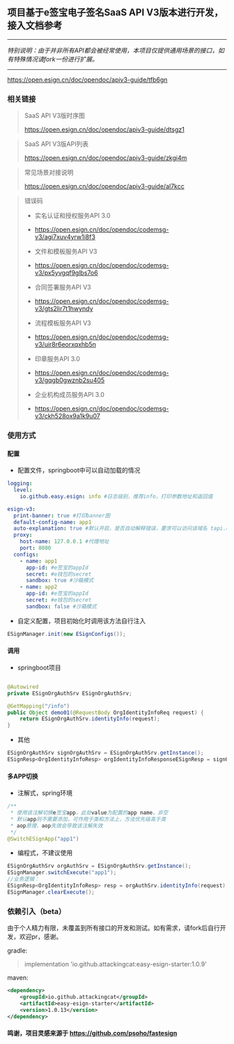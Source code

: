 ## 项目基于e签宝电子签名SaaS API V3版本进行开发，接入文档参考

***
_特别说明：由于并非所有API都会被经常使用，本项目仅提供通用场景的接口，如有特殊情况请fork一份进行扩展。_
***

https://open.esign.cn/doc/opendoc/apiv3-guide/tfb6gn

### 相关链接

> SaaS API V3版时序图
>
> https://open.esign.cn/doc/opendoc/apiv3-guide/dtsgz1

> SaaS API V3版API列表
>
> https://open.esign.cn/doc/opendoc/apiv3-guide/zkgi4m

> 常见场景对接说明
>
> https://open.esign.cn/doc/opendoc/apiv3-guide/al7kcc

> 错误码
>
>+ 实名认证和授权服务API 3.0
>- https://open.esign.cn/doc/opendoc/codemsg-v3/agi7xuv4yrw1i8f3
>+ 文件和模板服务API V3
>- https://open.esign.cn/doc/opendoc/codemsg-v3/px5yvgqf9glbs7o6
>+ 合同签署服务API V3
>- https://open.esign.cn/doc/opendoc/codemsg-v3/gts2lir7t1hwyndy
>+ 流程模板服务API V3
>- https://open.esign.cn/doc/opendoc/codemsg-v3/uir8r6eorxqxhb5n
>+ 印章服务API 3.0
>- https://open.esign.cn/doc/opendoc/codemsg-v3/gqgb0gwznb2su405
>+ 企业机构成员服务API 3.0
>- https://open.esign.cn/doc/opendoc/codemsg-v3/ckh528ox9a1k9u07

### 使用方式

#### 配置
- 配置文件，springboot中可以自动加载的情况

```yaml
logging:
  level:
    io.github.easy.esign: info #日志级别，推荐info，打印参数地址和返回值

esign-v3:
  print-banner: true #打印banner图
  default-config-name: app1
  auto-explanation: true #默认开启，是否自动解释错误，要求可以访问该域名 tapi.esign.cn
  proxy:
    host-name: 127.0.0.1 #代理地址
    port: 8080
  configs:
    - name: app1
      app-id: #e签宝的appId
      secret: #e钱包的secret
      sandbox: true #沙箱模式
    - name: app2
      app-id: #e签宝的appId
      secret: #e钱包的secret
      sandbox: false #沙箱模式
```

- 自定义配置，项目初始化时调用该方法自行注入

```java
ESignManager.init(new ESignConfigs());
```
#### 调用
- springboot项目

```java

@Autowired
private ESignOrgAuthSrv ESignOrgAuthSrv;

@GetMapping("/info")
public Object demo01(@RequestBody OrgIdentityInfoReq request) {
    return ESignOrgAuthSrv.identityInfo(request);
}
```

- 其他

``` java
ESignOrgAuthSrv signOrgAuthSrv = ESignOrgAuthSrv.getInstance();
ESignResp<OrgIdentityInfoResp> orgIdentityInfoResponseESignResp = signOrgAuthSrv.identityInfo(orgIdentityInfoReq);
```

#### 多APP切换
- 注解式，spring环境

```java
/**
 * 使用该注解切换e签宝app，此处value为配置的app name，非空
 * 默认app则不需要添加，可作用于类和方法上，方法优先级高于类
 * aop原理，aop失效会导致该注解失效
 */
@SwitchESignApp("app1")
```

- 编程式，不建议使用

```java
ESignOrgAuthSrv orgAuthSrv = ESignOrgAuthSrv.getInstance();
ESignManager.switchExecute("app1");
//业务逻辑：
ESignResp<OrgIdentityInfoResp> resp = orgAuthSrv.identityInfo(request);
ESignManager.clearExecute();
```

### 依赖引入（beta）
由于个人精力有限，未覆盖到所有接口的开发和测试。如有需求，请fork后自行开发，欢迎pr，感谢。

gradle: 
> implementation 'io.github.attackingcat:easy-esign-starter:1.0.9'
> 
maven:
```xml
<dependency>
    <groupId>io.github.attackingcat</groupId>
    <artifactId>easy-esign-starter</artifactId>
    <version>1.0.13</version>
</dependency>
```

#### 鸣谢，项目灵感来源于 https://github.com/psoho/fastesign
